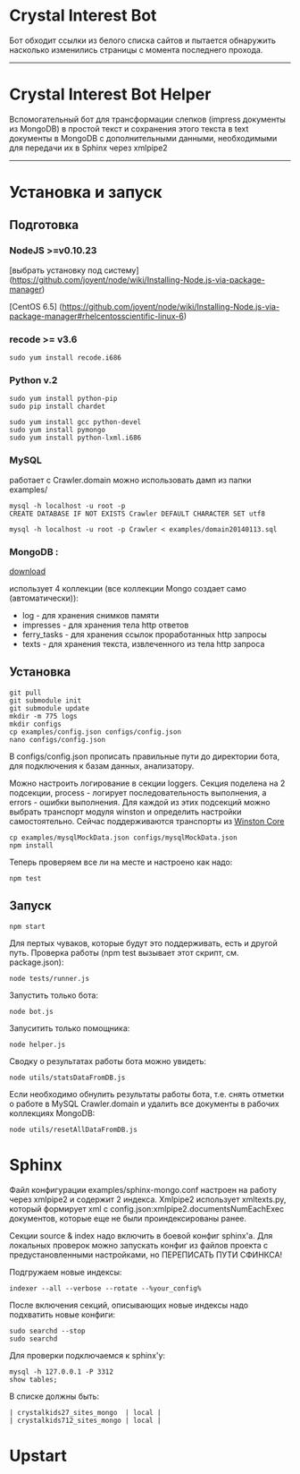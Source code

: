 # Crystal Interest Bot

Бот обходит ссылки из белого списка сайтов и пытается обнаружить насколько изменились страницы
с момента последнего прохода.

***

# Crystal Interest Bot Helper

Вспомогательный бот для трансформации слепков (impress документы из MongoDB)
в простой текст и сохранения этого текста в text документы в MongoDB с
дополнительными данными, необходимыми для передачи их в Sphinx через xmlpipe2

***

# Установка и запуск

## Подготовка

### NodeJS >=v0.10.23

[выбрать установку под систему]
(https://github.com/joyent/node/wiki/Installing-Node.js-via-package-manager)

[CentOS 6.5]
(https://github.com/joyent/node/wiki/Installing-Node.js-via-package-manager#rhelcentosscientific-linux-6)

### recode >= v3.6

    sudo yum install recode.i686
    
### Python v.2

    sudo yum install python-pip
    sudo pip install chardet

    sudo yum install gcc python-devel
    sudo yum install pymongo
    sudo yum install python-lxml.i686

### MySQL

работает с Crawler.domain
можно использовать дамп из папки examples/

    mysql -h localhost -u root -p
    CREATE DATABASE IF NOT EXISTS Crawler DEFAULT CHARACTER SET utf8

    mysql -h localhost -u root -p Crawler < examples/domain20140113.sql

### MongoDB :

[download](http://www.mongodb.org/downloads)

использует 4 коллекции (все коллекции Mongo создает само (автоматически)):
+  log - для хранения снимков памяти
+  impresses - для хранения тела http ответов
+  ferry_tasks - для хранения ссылок проработанных http запросы
+  texts - для хранения текста, извлеченного из тела http запроса

## Установка

    git pull
    git submodule init
    git submodule update
    mkdir -m 775 logs
    mkdir configs
    cp examples/config.json configs/config.json
    nano configs/config.json

В configs/config.json прописать правильные пути до директории бота,
для подключения к базам данных, анализатору.

Можно настроить логирование в секции loggers. Секция поделена на 2 подсекции,
process - логирует последовательность выполнения, а errors - ошибки выполнения.
Для каждой из этих подсекций можно выбрать транспорт модуля winston и определить
настройки самостоятельно.
Сейчас поддерживаются транспорты из [Winston Core](https://github.com/flatiron/winston/blob/master/docs/transports.md#http-transport)

    cp examples/mysqlMockData.json configs/mysqlMockData.json
    npm install

Теперь проверяем все ли на месте и настроено как надо:

    npm test

## Запуск

    npm start

Для пертых чуваков, которые будут это поддерживать, есть и другой путь.
Проверка работы (npm test вызывает этот скрипт, см. package.json):

    node tests/runner.js

Запустить только бота:

    node bot.js

Запуситить только помощника:

    node helper.js

Сводку о результатах работы бота можно увидеть:

    node utils/statsDataFromDB.js

Если необходимо обнулить результаты работы бота, т.е. снять отметки о работе
в MySQL Crawler.domain и удалить все документы в рабочих коллекциях MongoDB:

    node utils/resetAllDataFromDB.js

# Sphinx

Файл конфигурации examples/sphinx-mongo.conf настроен на работу через xmlpipe2 и содержит 2 индекса.
Xmlpipe2 использует xmltexts.py, который формирует xml с config.json:xmlpipe2.documentsNumEachExec
документов, которые еще не были проиндексированы ранее.

Секции source & index надо включить в боевой конфиг sphinx'a.
Для локальных проверок можно запускать конфиг из файлов проекта с предустановленными настройками,
но ПЕРЕПИСАТЬ ПУТИ СФИНКСА!

Подгружаем новые индексы:

    indexer --all --verbose --rotate --%your_config%

После включения секций, описывающих новые индексы надо подхватить новые конфиги:

    sudo searchd --stop
    sudo searchd

Для проверки подключаемся к sphinx'y:

    mysql -h 127.0.0.1 -P 3312
    show tables;

В списке должны быть:

    | crystalkids27_sites_mongo  | local |
    | crystalkids712_sites_mongo | local |

# Upstart




